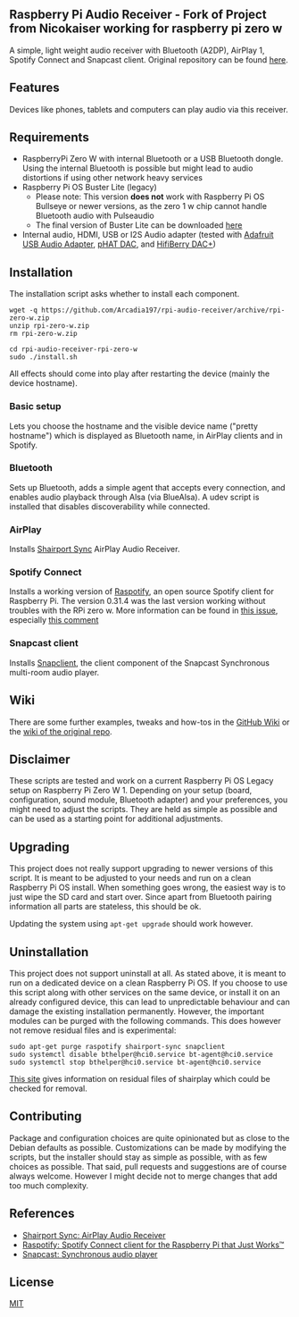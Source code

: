 ## Raspberry Pi Audio Receiver - Fork of Project from Nicokaiser working for raspberry pi zero w

A simple, light weight audio receiver with Bluetooth (A2DP), AirPlay 1, Spotify Connect and Snapcast client.
Original repository can be found [here](https://github.com/nicokaiser/rpi-audio-receiver).

## Features

Devices like phones, tablets and computers can play audio via this receiver.

## Requirements

- RaspberryPi Zero W with internal Bluetooth or a USB Bluetooth dongle. Using the internal Bluetooth is possible but might lead to audio distortions if using other network heavy services
- Raspberry Pi OS Buster Lite (legacy)
    - Please note: This version **does not** work with Raspberry Pi OS Bullseye or newer versions, as the zero 1 w chip cannot handle Bluetooth audio with Pulseaudio
    - The final version of Buster Lite can be downloaded [here](https://downloads.raspberrypi.com/raspios_oldstable_lite_armhf/images/raspios_oldstable_lite_armhf-2023-05-03)
- Internal audio, HDMI, USB or I2S Audio adapter (tested with [Adafruit USB Audio Adapter](https://www.adafruit.com/product/1475),  [pHAT DAC](https://shop.pimoroni.de/products/phat-dac), and [HifiBerry DAC+](https://www.hifiberry.com/products/dacplus/))

## Installation

The installation script asks whether to install each component.

    wget -q https://github.com/Arcadia197/rpi-audio-receiver/archive/rpi-zero-w.zip
    unzip rpi-zero-w.zip
    rm rpi-zero-w.zip

    cd rpi-audio-receiver-rpi-zero-w
    sudo ./install.sh
    
All effects should come into play after restarting the device (mainly the device hostname).

### Basic setup

Lets you choose the hostname and the visible device name ("pretty hostname") which is displayed as Bluetooth name, in AirPlay clients and in Spotify.

### Bluetooth

Sets up Bluetooth, adds a simple agent that accepts every connection, and enables audio playback through Alsa (via BlueAlsa). A udev script is installed that disables discoverability while connected.

### AirPlay

Installs [Shairport Sync](https://github.com/mikebrady/shairport-sync) AirPlay Audio Receiver.

### Spotify Connect

Installs a working version of [Raspotify](https://github.com/dtcooper/raspotify), an open source Spotify client for Raspberry Pi. The version 0.31.4  was the last version working without troubles with the RPi zero w. More information can be found in [this issue](https://github.com/dtcooper/raspotify/issues/504), especially [this comment](https://github.com/dtcooper/raspotify/issues/504#issuecomment-1022760874)

### Snapcast client

Installs [Snapclient](https://github.com/badaix/snapcast), the client component of the Snapcast Synchronous multi-room audio player.

## Wiki

There are some further examples, tweaks and how-tos in the [GitHub Wiki](https://github.com/Arcadia197/rpi-audio-receiver/wiki) or the [wiki of the original repo](github.com/nicokaiser/rpi-audio-receiver/wiki).

## Disclaimer

These scripts are tested and work on a current Raspberry Pi OS Legacy setup on Raspberry Pi Zero W 1. Depending on your setup (board, configuration, sound module, Bluetooth adapter) and your preferences, you might need to adjust the scripts. They are held as simple as possible and can be used as a starting point for additional adjustments.

## Upgrading

This project does not really support upgrading to newer versions of this script. It is meant to be adjusted to your needs and run on a clean Raspberry Pi OS install. When something goes wrong, the easiest way is to just wipe the SD card and start over. Since apart from Bluetooth pairing information all parts are stateless, this should be ok.

Updating the system using `apt-get upgrade` should work however.

## Uninstallation

This project does not support uninstall at all. As stated above, it is meant to run on a dedicated device on a clean Raspberry Pi OS. If you choose to use this script along with other services on the same device, or install it on an already configured device, this can lead to unpredictable behaviour and can damage the existing installation permanently.
However, the important modules can be purged with the following commands. This does however not remove residual files and is experimental:

    sudo apt-get purge raspotify shairport-sync snapclient
    sudo systemctl disable bthelper@hci0.service bt-agent@hci0.service
    sudo systemctl stop bthelper@hci0.service bt-agent@hci0.service

[This site](https://github.com/mikebrady/shairport-sync/blob/master/INSTALL.md) gives information on residual files of shairplay which could be checked for removal.


## Contributing

Package and configuration choices are quite opinionated but as close to the Debian defaults as possible. Customizations can be made by modifying the scripts, but the installer should stay as simple as possible, with as few choices as possible. That said, pull requests and suggestions are of course always welcome. However I might decide not to merge changes that add too much complexity.

## References

- [Shairport Sync: AirPlay Audio Receiver](https://github.com/mikebrady/shairport-sync)
- [Raspotify: Spotify Connect client for the Raspberry Pi that Just Works™](https://github.com/dtcooper/raspotify)
- [Snapcast: Synchronous audio player](https://github.com/badaix/snapcast)

## License

[MIT](LICENSE)
